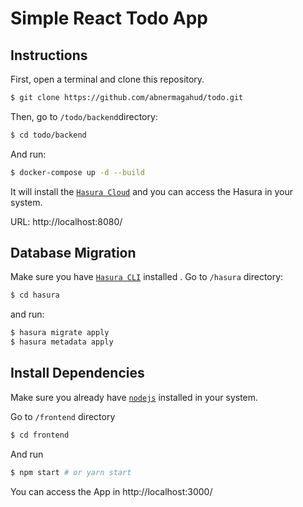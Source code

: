 # Simple React Todo App


## Instructions

First, open a terminal and clone this repository.
```bash
$ git clone https://github.com/abnermagahud/todo.git
```
Then, go to `/todo/backend`directory: 
 ```bash
$ cd todo/backend
```
And run: 
```bash
$ docker-compose up -d --build
```

It will install the [`Hasura Cloud`](https://hasura.io/) and you can access the Hasura in your system.

URL: http://localhost:8080/

## Database Migration

Make sure you have [`Hasura CLI`](https://hasura.io/docs/latest/graphql/core/hasura-cli/install-hasura-cli.html#install-hasura-cli) installed .
 Go to `/hasura` directory:
```bash
$ cd hasura
```
and run:

```bash
$ hasura migrate apply 
$ hasura metadata apply
```

## Install Dependencies

Make sure you already have [`nodejs`](https://nodejs.org/en/) installed in your system.

Go to `/frontend` directory 
```bash
$ cd frontend
```
And run
```bash
$ npm start # or yarn start
```


You can access the App in http://localhost:3000/